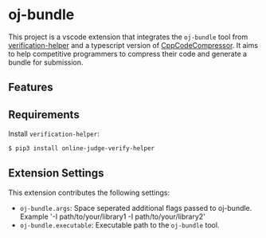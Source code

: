 # oj-bundle

This project is a vscode extension that integrates the `oj-bundle` tool from [verification-helper](https://github.com/online-judge-tools/verification-helper) and a typescript version of [CppCodeCompressor](https://github.com/Ruakker/CppCodeCompresser/). It aims to help competitive programmers to compress their code and generate a bundle for submission.

## Features

## Requirements

Install `verification-helper`:

```bash
$ pip3 install online-judge-verify-helper
```

## Extension Settings

This extension contributes the following settings:

* `oj-bundle.args`: Space seperated additional flags passed to oj-bundle. Example '-I path/to/your/library1 -I path/to/your/library2'
* `oj-bundle.executable`: Executable path to the `oj-bundle` tool.

